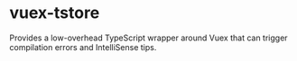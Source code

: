 # vuex-tstore

Provides a low-overhead TypeScript wrapper around Vuex that can trigger compilation errors and IntelliSense tips.
